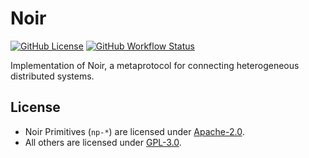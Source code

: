 # Noir

[![GitHub License](https://img.shields.io/badge/license-GPL3%2FApache2-blue)](#LICENSE) [![GitHub Workflow Status](https://img.shields.io/github/actions/workflow/status/NoirHQ/noir/ci.yml?event=push)](https://github.com/NoirHQ/noir)

Implementation of Noir, a metaprotocol for connecting heterogeneous distributed
systems.

## License

- Noir Primitives (`np-*`) are licensed under [Apache-2.0](./LICENSE-APACHE2).
- All others are licensed under [GPL-3.0](./LICENSE).
